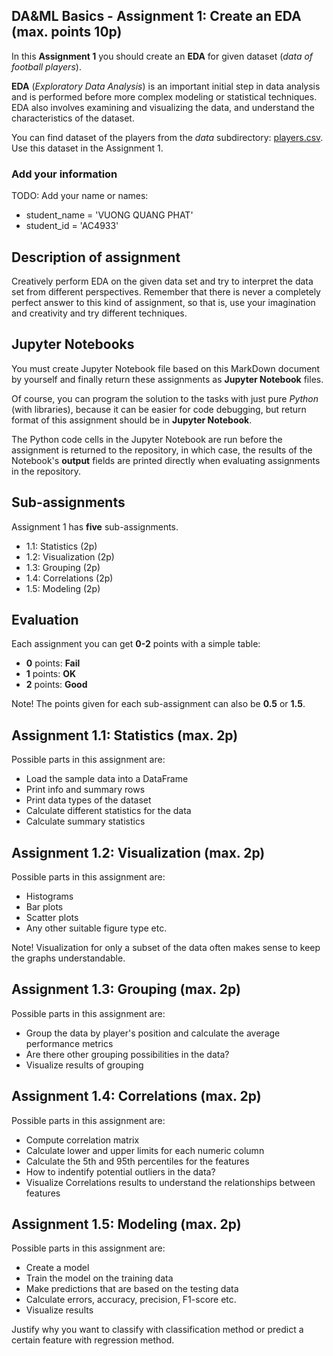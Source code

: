 ## DA&ML Basics - Assignment 1: Create an EDA (max. points 10p)

In this **Assignment 1** you should create an **EDA** for given dataset (_data of football players_).

**EDA** (*Exploratory Data Analysis*) is an important initial step in data analysis and 
is performed before more complex modeling or statistical techniques.
EDA also involves examining and visualizing the data, and understand the characteristics of the dataset.

You can find dataset of the players from the *data* subdirectory:
[players.csv](data/players.csv).
Use this dataset in the Assignment 1.

### Add your information 

TODO: Add your name or names: 
* student_name = 'VUONG QUANG PHAT'
* student_id = 'AC4933'

## Description of assignment

Creatively perform EDA on the given data set and try to interpret the data set from different perspectives.
Remember that there is never a completely perfect answer to this kind of assignment, 
so that is, use your imagination and creativity and try different techniques.

## Jupyter Notebooks 

You must create Jupyter Notebook file based on this MarkDown document by yourself 
and finally return these assignments as **Jupyter Notebook** files.

Of course, you can program the solution to the tasks with just pure _Python_ (with libraries),
because it can be easier for code debugging,
but return format of this assignment should be in **Jupyter Notebook**.

The Python code cells in the Jupyter Notebook are run before the assignment is returned to the repository,
in which case, the results of the Notebook's **output** fields are printed directly when evaluating assignments in the repository.

## Sub-assignments 

Assignment 1 has **five** sub-assignments.

* 1.1: Statistics (2p)
* 1.2: Visualization (2p)
* 1.3: Grouping (2p)
* 1.4: Correlations (2p)
* 1.5: Modeling (2p)

## Evaluation 

Each assignment you can get **0-2** points with a simple table:

* **0** points: **Fail**
* **1** points: **OK** 
* **2** points: **Good** 

Note! The points given for each sub-assignment can also be **0.5** or **1.5**.

## Assignment 1.1: Statistics (max. 2p)

Possible parts in this assignment are:

* Load the sample data into a DataFrame
* Print info and summary rows
* Print data types of the dataset
* Calculate different statistics for the data
* Calculate summary statistics

## Assignment 1.2: Visualization (max. 2p)

Possible parts in this assignment are:

* Histograms
* Bar plots
* Scatter plots
* Any other suitable figure type etc.

Note! Visualization for only a subset of the data often makes sense to keep the graphs understandable.

## Assignment 1.3: Grouping (max. 2p)

Possible parts in this assignment are:

* Group the data by player's position and calculate the average performance metrics
* Are there other grouping possibilities in the data?
* Visualize results of grouping


## Assignment 1.4: Correlations (max. 2p)

Possible parts in this assignment are:

* Compute correlation matrix
* Calculate lower and upper limits for each numeric column
* Calculate the 5th and 95th percentiles for the features
* How to indentify potential outliers in the data?
* Visualize Correlations results to understand the relationships between features


## Assignment 1.5: Modeling (max. 2p)

Possible parts in this assignment are:

* Create a model
* Train the model on the training data
* Make predictions that are based on the testing data
* Calculate errors, accuracy, precision, F1-score etc.
* Visualize results

Justify why you want to classify with classification method or predict a certain feature with regression method.






